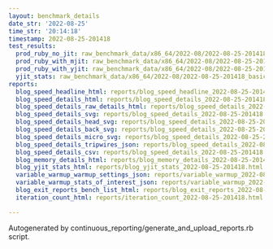 ```yaml
---
layout: benchmark_details
date_str: '2022-08-25'
time_str: '20:14:18'
timestamp: 2022-08-25-201418
test_results:
  prod_ruby_no_jit: raw_benchmark_data/x86_64/2022-08/2022-08-25-201418_basic_benchmark_prod_ruby_no_jit.json
  prod_ruby_with_mjit: raw_benchmark_data/x86_64/2022-08/2022-08-25-201418_basic_benchmark_prod_ruby_with_mjit.json
  prod_ruby_with_yjit: raw_benchmark_data/x86_64/2022-08/2022-08-25-201418_basic_benchmark_prod_ruby_with_yjit.json
  yjit_stats: raw_benchmark_data/x86_64/2022-08/2022-08-25-201418_basic_benchmark_yjit_stats.json
reports:
  blog_speed_headline_html: reports/blog_speed_headline_2022-08-25-201418.html
  blog_speed_details_html: reports/blog_speed_details_2022-08-25-201418.html
  blog_speed_details_raw_details_html: reports/blog_speed_details_2022-08-25-201418.raw_details.html
  blog_speed_details_svg: reports/blog_speed_details_2022-08-25-201418.svg
  blog_speed_details_head_svg: reports/blog_speed_details_2022-08-25-201418.head.svg
  blog_speed_details_back_svg: reports/blog_speed_details_2022-08-25-201418.back.svg
  blog_speed_details_micro_svg: reports/blog_speed_details_2022-08-25-201418.micro.svg
  blog_speed_details_tripwires_json: reports/blog_speed_details_2022-08-25-201418.tripwires.json
  blog_speed_details_csv: reports/blog_speed_details_2022-08-25-201418.csv
  blog_memory_details_html: reports/blog_memory_details_2022-08-25-201418.html
  blog_yjit_stats_html: reports/blog_yjit_stats_2022-08-25-201418.html
  variable_warmup_warmup_settings_json: reports/variable_warmup_2022-08-25-201418.warmup_settings.json
  variable_warmup_stats_of_interest_json: reports/variable_warmup_2022-08-25-201418.stats_of_interest.json
  blog_exit_reports_bench_list_html: reports/blog_exit_reports_2022-08-25-201418.bench_list.html
  iteration_count_html: reports/iteration_count_2022-08-25-201418.html

---
```

Autogenerated by continuous_reporting/generate_and_upload_reports.rb script.
